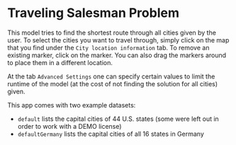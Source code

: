 # Traveling Salesman Problem
This model tries to find the shortest route through all cities given by the
user. To select the cities you want to travel through, simply click on the map that you find under the `City location information` tab. To remove an existing marker, click on the marker. You can also drag the markers around to place them in a different location.

At the tab `Advanced Settings` one can specify certain values to limit the
runtime of the model (at the cost of not finding the solution for all cities)
given.

This app comes with two example datasets:
- `default` lists the capital cities of 44 U.S. states (some were left out in order to work with a DEMO license)
- `defaultGermany` lists the capital cities of all 16 states in Germany
